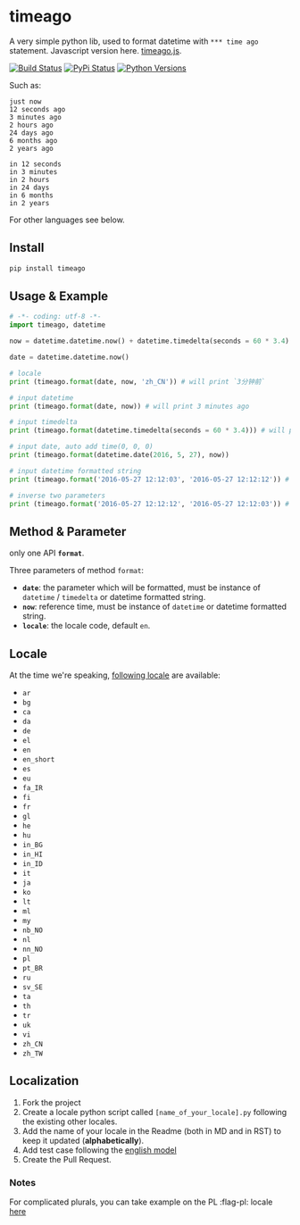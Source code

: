 # timeago

A very simple python lib, used to format datetime with `*** time ago` statement. Javascript version here. [timeago.js](https://github.com/hustcc/timeago.js).

[![Build Status](https://travis-ci.org/hustcc/timeago.svg?branch=master)](https://travis-ci.org/hustcc/timeago) [![PyPi Status](https://img.shields.io/pypi/v/timeago.svg)](https://pypi.python.org/pypi/timeago) [![Python Versions](https://img.shields.io/pypi/pyversions/timeago.svg)](https://pypi.python.org/pypi/timeago) 

Such as: 

```
just now
12 seconds ago
3 minutes ago
2 hours ago
24 days ago
6 months ago
2 years ago

in 12 seconds
in 3 minutes
in 2 hours
in 24 days
in 6 months
in 2 years
```

For other languages see below. 

## Install

```sh
pip install timeago
```


## Usage & Example

```py
# -*- coding: utf-8 -*-
import timeago, datetime

now = datetime.datetime.now() + datetime.timedelta(seconds = 60 * 3.4)

date = datetime.datetime.now()

# locale
print (timeago.format(date, now, 'zh_CN')) # will print `3分钟前`

# input datetime
print (timeago.format(date, now)) # will print 3 minutes ago

# input timedelta
print (timeago.format(datetime.timedelta(seconds = 60 * 3.4))) # will print 3 minutes ago

# input date, auto add time(0, 0, 0)
print (timeago.format(datetime.date(2016, 5, 27), now))

# input datetime formatted string
print (timeago.format('2016-05-27 12:12:03', '2016-05-27 12:12:12')) # will print just now

# inverse two parameters
print (timeago.format('2016-05-27 12:12:12', '2016-05-27 12:12:03')) # will print a while

```


## Method & Parameter

only one API **`format`**.

Three parameters of method `format`:

 - **`date`**: the parameter which will be formatted, must be instance of `datetime` / `timedelta` or datetime formatted string.
 - **`now`**: reference time, must be instance of `datetime` or datetime formatted string.
 - **`locale`**: the locale code, default `en`. 


## Locale

At the time we're speaking, [following locale](src/timeago/locales) are available:
 - `ar`
 - `bg`
 - `ca`
 - `da`
 - `de`
 - `el`
 - `en`
 - `en_short`
 - `es`
 - `eu`
 - `fa_IR`
 - `fi`
 - `fr`
 - `gl`
 - `he`
 - `hu`
 - `in_BG`
 - `in_HI`
 - `in_ID`
 - `it`
 - `ja`
 - `ko`
 - `lt`
 - `ml`
 - `my`
 - `nb_NO`
 - `nl`
 - `nn_NO`
 - `pl`
 - `pt_BR`
 - `ru`
 - `sv_SE`
 - `ta`
 - `th`
 - `tr`
 - `uk`
 - `vi`
 - `zh_CN`
 - `zh_TW`


## Localization

1. Fork the project
2. Create a locale python script called `[name_of_your_locale].py` following the existing other locales.
3. Add the name of your locale in the Readme (both in MD and in RST) to keep it updated (**alphabetically**).
4. Add test case following the [english model](/test/testcase.py#L50)
5. Create the Pull Request.

### Notes

For complicated plurals, you can take example on the PL :flag-pl: locale [here](src/timeago/locales/pl.py)
